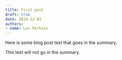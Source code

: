 ```yaml
---
title: First post
draft: true
date: 2019-12-01
authors:
- name: Luc Perkins
---
```


Here is some blog post text that goes in the summary.

<!--more-->

This text will not go in the summary.

